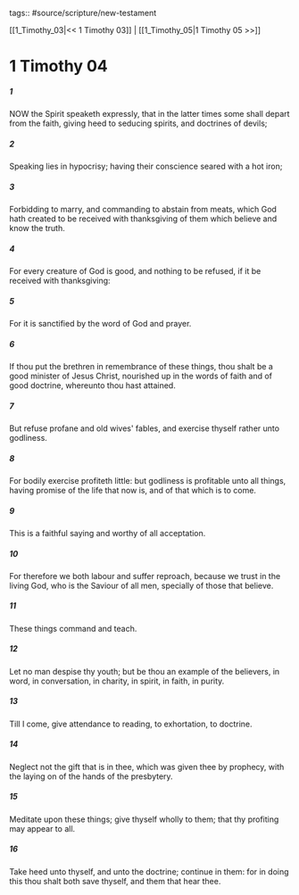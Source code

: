 tags:: #source/scripture/new-testament

[[1_Timothy_03|<< 1 Timothy 03]] | [[1_Timothy_05|1 Timothy 05 >>]]

# 1 Timothy 04

##### 1

NOW the Spirit speaketh expressly, that in the latter times some shall depart from the faith, giving heed to seducing spirits, and doctrines of devils;

##### 2

Speaking lies in hypocrisy; having their conscience seared with a hot iron;

##### 3

Forbidding to marry, and commanding to abstain from meats, which God hath created to be received with thanksgiving of them which believe and know the truth.

##### 4

For every creature of God is good, and nothing to be refused, if it be received with thanksgiving:

##### 5

For it is sanctified by the word of God and prayer.

##### 6

If thou put the brethren in remembrance of these things, thou shalt be a good minister of Jesus Christ, nourished up in the words of faith and of good doctrine, whereunto thou hast attained.

##### 7

But refuse profane and old wives' fables, and exercise thyself rather unto godliness.

##### 8

For bodily exercise profiteth little: but godliness is profitable unto all things, having promise of the life that now is, and of that which is to come.

##### 9

This is a faithful saying and worthy of all acceptation.

##### 10

For therefore we both labour and suffer reproach, because we trust in the living God, who is the Saviour of all men, specially of those that believe.

##### 11

These things command and teach.

##### 12

Let no man despise thy youth; but be thou an example of the believers, in word, in conversation, in charity, in spirit, in faith, in purity.

##### 13

Till I come, give attendance to reading, to exhortation, to doctrine.

##### 14

Neglect not the gift that is in thee, which was given thee by prophecy, with the laying on of the hands of the presbytery.

##### 15

Meditate upon these things; give thyself wholly to them; that thy profiting may appear to all.

##### 16

Take heed unto thyself, and unto the doctrine; continue in them: for in doing this thou shalt both save thyself, and them that hear thee.
